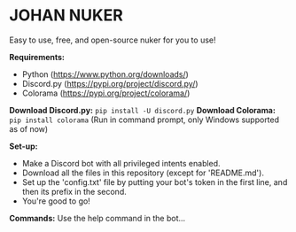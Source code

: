 # JOHAN NUKER
Easy to use, free, and open-source nuker for you to use!

**Requirements:**
* Python (https://www.python.org/downloads/)
* Discord.py (https://pypi.org/project/discord.py/)
* Colorama (https://pypi.org/project/colorama/)

**Download Discord.py:** ```pip install -U discord.py```
**Download Colorama:** ```pip install colorama```
(Run in command prompt, only Windows supported as of now)

**Set-up:**
* Make a Discord bot with all privileged intents enabled.
* Download all the files in this repository (except for 'README.md').
* Set up the 'config.txt' file by putting your bot's token in the first line, and then its prefix in the second.
* You're good to go!

**Commands:**
Use the help command in the bot...
